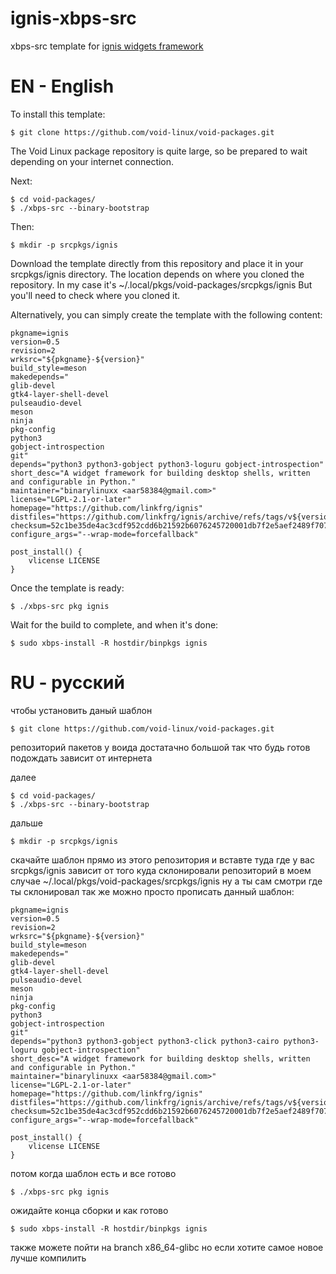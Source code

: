 # ignis-xbps-src
xbps-src template for [ignis widgets framework](https://github.com/linkfrg/ignis)

# EN - English
To install this template:
```
$ git clone https://github.com/void-linux/void-packages.git
```
The Void Linux package repository is quite large, so be prepared to wait depending on your internet connection.

Next:
```
$ cd void-packages/
$ ./xbps-src --binary-bootstrap
```
Then:
```
$ mkdir -p srcpkgs/ignis
```
Download the template directly from this repository and place it in your srcpkgs/ignis directory.
The location depends on where you cloned the repository. In my case it's ~/.local/pkgs/void-packages/srcpkgs/ignis
But you'll need to check where you cloned it.

Alternatively, you can simply create the template with the following content:
```
pkgname=ignis
version=0.5
revision=2
wrksrc="${pkgname}-${version}"
build_style=meson
makedepends="
glib-devel
gtk4-layer-shell-devel
pulseaudio-devel
meson
ninja
pkg-config
python3
gobject-introspection
git"
depends="python3 python3-gobject python3-loguru gobject-introspection"
short_desc="A widget framework for building desktop shells, written and configurable in Python."
maintainer="binarylinuxx <aar58384@gmail.com>"
license="LGPL-2.1-or-later"
homepage="https://github.com/linkfrg/ignis"
distfiles="https://github.com/linkfrg/ignis/archive/refs/tags/v${version}.tar.gz"
checksum=52c1be35de4ac3cdf952cdd6b21592b6076245720001db7f2e5aef2489f70768
configure_args="--wrap-mode=forcefallback"

post_install() {
    vlicense LICENSE
}
```
Once the template is ready:
```
$ ./xbps-src pkg ignis
```
Wait for the build to complete, and when it's done:
```
$ sudo xbps-install -R hostdir/binpkgs ignis
```
# RU - русский
чтобы установить даный шаблон
```
$ git clone https://github.com/void-linux/void-packages.git
```
репозиторий пакетов у воида достатачно большой так что будь готов подождать зависит от интернета

далее
```
$ cd void-packages/
$ ./xbps-src --binary-bootstrap
```

дальше
```
$ mkdir -p srcpkgs/ignis
```
скачайте шаблон прямо из этого репозитория и вставте туда где у вас srcpkgs/ignis
зависит от того куда склонировали репозиторий в моем случае ~/.local/pkgs/void-packages/srcpkgs/ignis
ну а ты сам смотри где ты склонировал
так же можно просто прописать данный шаблон:
```
pkgname=ignis
version=0.5
revision=2
wrksrc="${pkgname}-${version}"
build_style=meson
makedepends="
glib-devel
gtk4-layer-shell-devel
pulseaudio-devel
meson
ninja
pkg-config
python3
gobject-introspection
git"
depends="python3 python3-gobject python3-click python3-cairo python3-loguru gobject-introspection"
short_desc="A widget framework for building desktop shells, written and configurable in Python."
maintainer="binarylinuxx <aar58384@gmail.com>"
license="LGPL-2.1-or-later"
homepage="https://github.com/linkfrg/ignis"
distfiles="https://github.com/linkfrg/ignis/archive/refs/tags/v${version}.tar.gz"
checksum=52c1be35de4ac3cdf952cdd6b21592b6076245720001db7f2e5aef2489f70768
configure_args="--wrap-mode=forcefallback"

post_install() {
    vlicense LICENSE
}
```
потом когда шаблон есть и все готово
```
$ ./xbps-src pkg ignis
```
ожидайте конца сборки
и как готово
```
$ sudo xbps-install -R hostdir/binpkgs ignis
```
также можете пойти на branch x86_64-glibc но если хотите самое новое лучше компилить 
